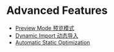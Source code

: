 # Advanced Features

- [Preview Mode 预览模式](nextjs/Advanced-Features/Preview-Mode.md)
- [Dynamic Import 动态导入](nextjs/Advanced-Features/Dynamic-Import.md)
- [Automatic Static Optimization](nextjs/Advanced-Features/Automatic-Static-Optimization.md)
